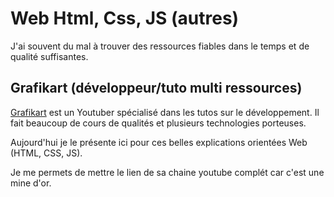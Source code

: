 # Web Html, Css, JS (autres)

J'ai souvent du mal à trouver des ressources fiables dans le temps et de qualité suffisantes.

## Grafikart (développeur/tuto multi ressources)

[Grafikart](https://www.youtube.com/@grafikart) est un Youtuber spécialisé dans les tutos sur le développement. Il fait beaucoup de cours de qualités et plusieurs technologies porteuses.

Aujourd'hui je le présente ici pour ces belles explications orientées Web (HTML, CSS, JS).

Je me permets de mettre le lien de sa chaine youtube complét car c'est une mine d'or.
